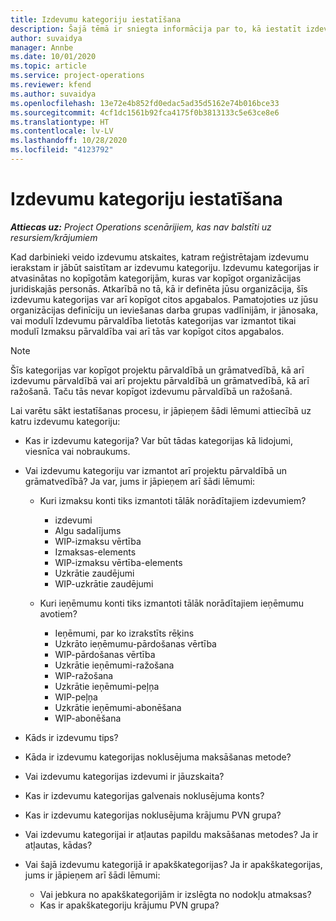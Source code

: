 ```yaml
---
title: Izdevumu kategoriju iestatīšana
description: Šajā tēmā ir sniegta informācija par to, kā iestatīt izdevumu kategorijas un kopīgotās kategorijas izdevumu atskaitēm.
author: suvaidya
manager: Annbe
ms.date: 10/01/2020
ms.topic: article
ms.service: project-operations
ms.reviewer: kfend
ms.author: suvaidya
ms.openlocfilehash: 13e72e4b852fd0edac5ad35d5162e74b016bce33
ms.sourcegitcommit: 4cf1dc1561b92fca4175f0b3813133c5e63ce8e6
ms.translationtype: HT
ms.contentlocale: lv-LV
ms.lasthandoff: 10/28/2020
ms.locfileid: "4123792"
---
```

# <a name="set-up-expense-categories"></a>Izdevumu kategoriju iestatīšana

_**Attiecas uz:** Project Operations scenārijiem, kas nav balstīti uz resursiem/krājumiem_

Kad darbinieki veido izdevumu atskaites, katram reģistrētajam izdevumu ierakstam ir jābūt saistītam ar izdevumu kategoriju. Izdevumu kategorijas ir atvasinātas no kopīgotām kategorijām, kuras var kopīgot organizācijas juridiskajās personās. Atkarībā no tā, kā ir definēta jūsu organizācija, šīs izdevumu kategorijas var arī kopīgot citos apgabalos. Pamatojoties uz jūsu organizācijas definīciju un ieviešanas darba grupas vadlīnijām, ir jānosaka, vai modulī Izdevumu pārvaldība lietotās kategorijas var izmantot tikai modulī Izmaksu pārvaldība vai arī tās var kopīgot citos apgabalos.

> [!NOTE]
> Šīs kategorijas var kopīgot projektu pārvaldībā un grāmatvedībā, kā arī izdevumu pārvaldībā vai arī projektu pārvaldībā un grāmatvedībā, kā arī ražošanā. Taču tās nevar kopīgot izdevumu pārvaldībā un ražošanā.

Lai varētu sākt iestatīšanas procesu, ir jāpieņem šādi lēmumi attiecībā uz katru izdevumu kategoriju:

- Kas ir izdevumu kategorija? Var būt tādas kategorijas kā lidojumi, viesnīca vai nobraukums.
- Vai izdevumu kategoriju var izmantot arī projektu pārvaldībā un grāmatvedībā? Ja var, jums ir jāpieņem arī šādi lēmumi:

    - Kuri izmaksu konti tiks izmantoti tālāk norādītajiem izdevumiem?

        - izdevumi
        - Algu sadalījums
        - WIP-izmaksu vērtība
        - Izmaksas-elements
        - WIP-izmaksu vērtība-elements
        - Uzkrātie zaudējumi
        - WIP-uzkrātie zaudējumi

    - Kuri ieņēmumu konti tiks izmantoti tālāk norādītajiem ieņēmumu avotiem?

        - Ieņēmumi, par ko izrakstīts rēķins
        - Uzkrāto ieņēmumu-pārdošanas vērtība
        - WIP-pārdošanas vērtība
        - Uzkrātie ieņēmumi-ražošana
        - WIP-ražošana
        - Uzkrātie ieņēmumi-peļņa
        - WIP-peļņa
        - Uzkrātie ieņēmumi-abonēšana
        - WIP-abonēšana

- Kāds ir izdevumu tips?
- Kāda ir izdevumu kategorijas noklusējuma maksāšanas metode?
- Vai izdevumu kategorijas izdevumi ir jāuzskaita?
- Kas ir izdevumu kategorijas galvenais noklusējuma konts?
- Kas ir izdevumu kategorijas noklusējuma krājumu PVN grupa?
- Vai izdevumu kategorijai ir atļautas papildu maksāšanas metodes? Ja ir atļautas, kādas?
- Vai šajā izdevumu kategorijā ir apakškategorijas? Ja ir apakškategorijas, jums ir jāpieņem arī šādi lēmumi:

    - Vai jebkura no apakškategorijām ir izslēgta no nodokļu atmaksas?
    - Kas ir apakškategoriju krājumu PVN grupa?
